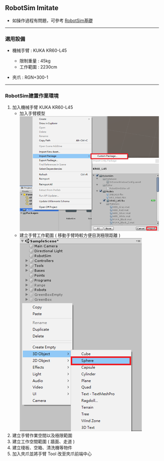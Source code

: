 ## RobotSim Imitate

- 如操作過程有問題，可參考 [RobotSim基礎](https://yazelin.github.io/usc2019-RobotSim/zh-tw/1RobotSimBasic.html)

---
### 選用設備

- 機械手臂 : KUKA KR60-L45
	- 限制重量 : 45kg
	- 工作範圍 : 2230cm
	
- 夾爪 : RGN+300-1

---
### RobotSim建置作業環境

1. 加入機械手臂 KUKA KR60-L45
	- 加入手臂模型
		 ![Robot_Model](./image/RobotSim_Import_Model.png)
	- 建立手臂工作範圍  ( 移動手臂時較方便目測極限距離 )
		![Robot_Model](./image/RobotSim_Add_Range_Sphere.png)
2. 建立手臂作業空間以及極限範圍
3. 建立工作空間範圍 ( 牆面、走道 )
4. 建立棧板、空箱、清洗機等物件
5. 加入夾爪並將手臂 Tool 改至夾爪前端中心
<!--stackedit_data:
eyJoaXN0b3J5IjpbLTU5OTk0MzA1NCwxNDc1MDAxMjIsODE0Nz
AyMTE0LC0xNDAxODM4MDI0LDE0MzgyNDU3MTMsMTQ3NzM3NDk2
OCwtNjk3MzczMDg0LC0xNDYxNTE3MjM3LDE4NzYxODU5MDQsNT
g0NzcyNTUzLDU4ODQ5Nzc0MywtMTY3OTk0NzMyNiwzMDA2Nzg4
NTMsMjg0ODg1NDE0LC0xMDk0MzYxMTc2LC0xNzU3OTM0OTk1LD
c0NTk5ODA1NSwxMTA1OTc0OF19
-->
